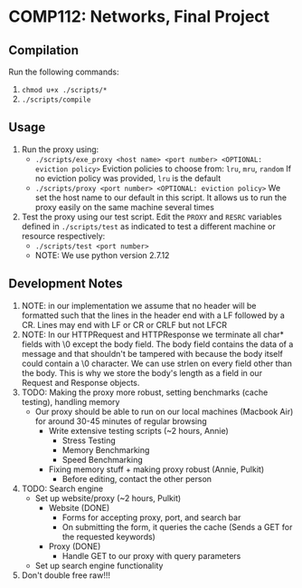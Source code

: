 # COMP112: Networks, Final Project

## Compilation
Run the following commands:
1. `chmod u+x ./scripts/*`
2. `./scripts/compile`

## Usage
1. Run the proxy using:
    * `./scripts/exe_proxy <host name> <port number> <OPTIONAL: eviction policy>`
    Eviction policies to choose from: `lru`, `mru`, `random`
    If no eviction policy was provided, `lru` is the default
    * `./scripts/proxy <port number> <OPTIONAL: eviction policy>`
    We set the host name to our default in this script. It allows us to run the proxy easily on the same machine several times
2. Test the proxy using our test script. Edit the `PROXY` and `RESRC` variables defined in `./scripts/test` as indicated to test a different machine or resource respectively:
    * `./scripts/test <port number>`
    * NOTE: We use python version 2.7.12

## Development Notes

1. NOTE: in our implementation we assume that no header will be formatted such that the lines in the header end with a LF followed by a CR. Lines may end with LF or CR or CRLF but not LFCR
2. NOTE: In our HTTPRequest and HTTPResponse we terminate all char* fields with \0 except the body field. The body field contains the data of a message and that shouldn't be tampered with because the body itself could contain a \0 character. We can use strlen on every field other than the body. This is why we store the body's length as a field in our Request and Response objects.
3. TODO: Making the proxy more robust, setting benchmarks (cache testing), handling memory
    - Our proxy should be able to run on our local machines (Macbook Air) for around 30-45 minutes of regular browsing
        - Write extensive testing scripts (~2 hours, Annie)
            - Stress Testing
            - Memory Benchmarking
            - Speed Benchmarking
        - Fixing memory stuff + making proxy robust (Annie, Pulkit)
            - Before editing, contact the other person
4. TODO: Search engine
    - Set up website/proxy (~2 hours, Pulkit)
        - Website (DONE)
            - Forms for accepting proxy, port, and search bar
            - On submitting the form, it queries the cache (Sends a GET for the requested keywords)
        - Proxy (DONE)
            - Handle GET to our proxy with query parameters
    - Set up search engine functionality
5. Don't double free raw!!!
